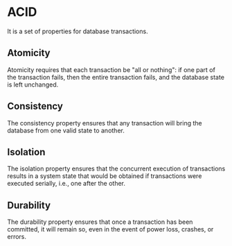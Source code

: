 # ACID

It is a set of properties for database transactions.

## **A**tomicity

Atomicity requires that each transaction be "all or nothing": if one part of the transaction fails, then the entire transaction fails, and the database state is left unchanged.

## **C**onsistency

The consistency property ensures that any transaction will bring the database from one valid state to another.

## **I**solation

The isolation property ensures that the concurrent execution of transactions results in a system state that would be obtained if transactions were executed serially, i.e., one after the other.

## **D**urability

The durability property ensures that once a transaction has been committed, it will remain so, even in the event of power loss, crashes, or errors.
